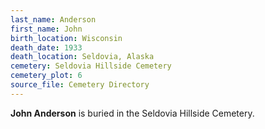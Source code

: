 ```yaml
---
last_name: Anderson
first_name: John
birth_location: Wisconsin
death_date: 1933
death_location: Seldovia, Alaska
cemetery: Seldovia Hillside Cemetery
cemetery_plot: 6
source_file: Cemetery Directory
---
```

**John   Anderson** is buried in the Seldovia Hillside Cemetery.
